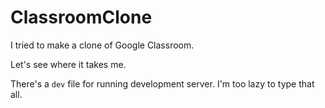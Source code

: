 # ClassroomClone

I tried to make a clone of Google Classroom.

Let's see where it takes me.

There's a `dev` file for running development server. I'm too lazy to type that all.
